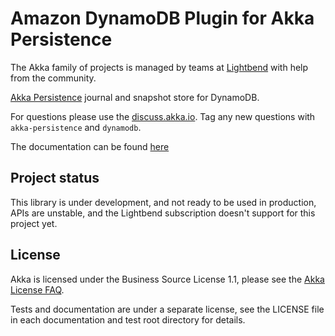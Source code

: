 # Amazon DynamoDB Plugin for Akka Persistence 

The Akka family of projects is managed by teams at [Lightbend](https://lightbend.com/) with help from the community.

[Akka Persistence](https://doc.akka.io/docs/akka/current/scala/persistence.html) journal and snapshot 
store for DynamoDB. 

For questions please use the [discuss.akka.io](https://discuss.akka.io). Tag any new questions with `akka-persistence` and `dynamodb`.

The documentation can be found [here](https://doc.akka.io/docs/akka-persistence-dynamodb/current/index.html)

## Project status

This library is under development, and not ready to be used in production, APIs are unstable, and the Lightbend subscription doesn't support for this project yet.

## License

Akka is licensed under the Business Source License 1.1, please see the [Akka License FAQ](https://www.lightbend.com/akka/license-faq).

Tests and documentation are under a separate license, see the LICENSE file in each documentation and test root directory for details.
